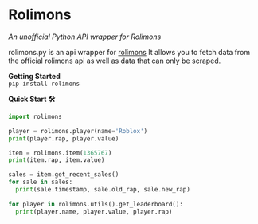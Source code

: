# Rolimons
*An unofficial Python API wrapper for Rolimons*

rolimons.py is an api wrapper for [rolimons](https://rolimons.com) It allows you to fetch data from the official rolimons api as well as data that can only be scraped. 

**Getting Started**<br>
`pip install rolimons`

**Quick Start 🛠️**
```py
import rolimons

player = rolimons.player(name='Roblox')
print(player.rap, player.value)

item = rolimons.item(1365767)
print(item.rap, item.value)

sales = item.get_recent_sales()
for sale in sales:
  print(sale.timestamp, sale.old_rap, sale.new_rap)
  
for player in rolimons.utils().get_leaderboard():
  print(player.name, player.value, player.rap)
```

